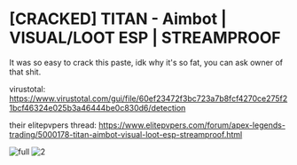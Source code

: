 # [CRACKED] TITAN - Aimbot | VISUAL/LOOT ESP | STREAMPROOF
It was so easy to crack this paste, idk why it's so fat, you can ask owner of that shit.

virustotal: https://www.virustotal.com/gui/file/60ef23472f3bc723a7b8fcf4270ce275f21bcf46324e025b3a46444be0c830d6/detection

their elitepvpers thread: https://www.elitepvpers.com/forum/apex-legends-trading/5000178-titan-aimbot-visual-loot-esp-streamproof.html

![full](https://user-images.githubusercontent.com/104938153/167264827-504951be-e04c-4083-aa6c-7443a257251c.png)
![2](https://user-images.githubusercontent.com/104938153/167264826-6ef3b37b-1587-4518-85a8-a9079ceb3860.gif)

